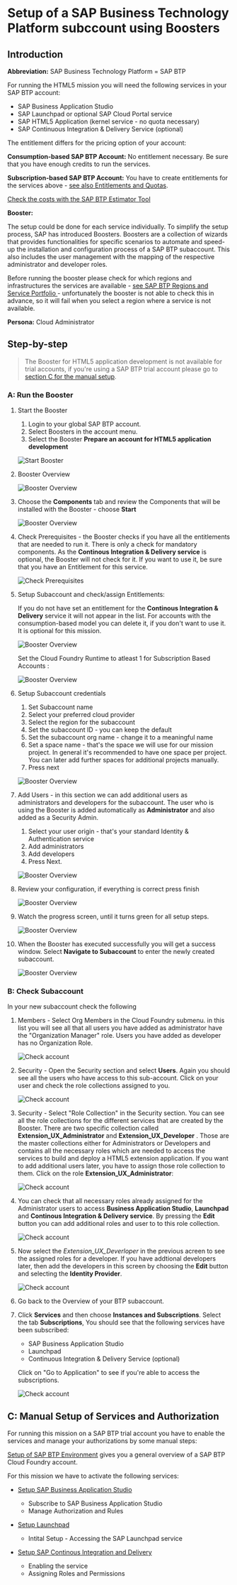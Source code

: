 # Setup of a SAP Business Technology Platform subccount using Boosters
## Introduction

**Abbreviation:** SAP Business Technology Platform = SAP BTP

For running the HTML5 mission you will need the following services in your SAP BTP account:

* SAP Business Application Studio
* SAP Launchpad or optional SAP Cloud Portal service  
* SAP HTML5 Application (kernel service - no quota necessary)
* SAP Continuous Integration & Delivery Service (optional)

The entitlement differs for the pricing option of your account:

**Consumption-based SAP BTP Account:** 
No entitlement necessary. Be sure that you have enough credits to run the services.

**Subscription-based SAP BTP Account:** 
You have to create entitlements for the services above - [see also Entitlements and Quotas](https://help.sap.com/viewer/df50977d8bfa4c9a8a063ddb37113c43/Cloud/en-US/38ecf59cdda64150a102cfaa62d5faab.html#loio363f0f68f9704830ac65c87a2562559b).


[Check the costs with the SAP BTP Estimator Tool](https://www.sap.com/products/cloud-platform/pricing/estimator-tool.html)


**Booster:**

The setup could be done for each service individually. To simplify the setup process, SAP has introduced Boosters. Boosters are a collection of wizards that provides functionalities for specific scenarios to automate and speed-up the installation and configuration process of a SAP BTP subaccount. This also includes the user management with the mapping of the respective administrator and developer roles.

Before running the booster please check for which regions and infrastructures the services are available - [see SAP BTP Regions and Service Portfolio ](https://help.sap.com/doc/aa1ccd10da6c4337aa737df2ead1855b/Cloud/en-US/3b642f68227b4b1398d2ce1a5351389a.html) - unfortunately the booster is not able to check this in advance, so it will fail when you select a region where a service is not available.



**Persona:** Cloud Administrator



## Step-by-step

> The Booster for HTML5 application development is not available for trial accounts, if you're using a SAP BTP trial account please go to [section C for the manual setup](#manualSetup).

### A: Run the Booster

1. Start the Booster
   1. Login to your global SAP BTP account.
   2. Select Boosters in the account menu.
   2. Select the Booster **Prepare an account for HTML5 application development**
   
   ![Start Booster](./images/booster1.png)


2.  Booster Overview
   
    ![Booster Overview](./images/booster2.png)

3.  Choose the **Components** tab and review the Components that will be installed with the Booster - choose **Start**
    
    ![Booster Overview](./images/booster33.png)
 
4.  Check Prerequisites - the Booster checks if you have all the entitlements that are needed to run it. There is only a check for mandatory components. As the **Continous Integration & Delivery service** is optional, the Booster will not check for it. If you want to use it, be sure that you have an Entitlement for this service.
   
    ![Check Prerequisites](./images/booster4.png)
 
5.  Setup Subaccount and check/assign Entitlements: 
    
    If you do not have set an entitlement for the **Continous Integration & Delivery** service it will not appear in the list. For accounts with the consumption-based model you can delete it, if you don't want to use it. It is optional for this mission.
    
    ![Booster Overview](./images/booster5a.png)
    
    Set the Cloud Foundry Runtime to atleast 1 for Subscription Based Accounts :
    
    ![Booster Overview](./images/cfquota.png)
   
6.  Setup Subaccount credentials 
    1.  Set Subaccount name
    2.  Select your preferred cloud provider
    3.  Select the region for the subaccount
    4.  Set the subaccount ID - you can keep the default
    5.  Set the subaccount org name - change it to a meaningful name
    6.  Set a space name - that's the space we will use for our mission project. In general it's recommended to have one space per project. You can later add further spaces for additional projects manually. 
    7.  Press next

    ![Booster Overview](./images/booster5b.png)



7.  Add Users - in this section we can add additional users as administrators and developers for the subaccount. The user who is using the Booster is added automatically as **Administrator** and also added as a Security Admin. 
    1. Select your user origin - that's your standard Identity & Authentication service  
    2. Add administrators
    3. Add developers
    4. Press Next.

    ![Booster Overview](./images/booster6.png)

8.  Review your configuration, if everything is correct press finish 
    
    ![Booster Overview](./images/booster7.png)
 

9.  Watch the progress screen, until it turns green for all setup steps.

    ![Booster Overview](./images/booster8.png)


10. When the Booster has executed successfully you will get a success window. Select **Navigate to Subaccount** to enter the newly created subaccount.

    ![Booster Overview](./images/booster9.png)



### B: Check Subaccount
In your new subaccount check the following

1. Members - Select Org Members in the Cloud Foundry submenu. in this list you will see all that all users you have added as administrator have the "Organization Manager" role. Users you have added as developer has no Organization Role.
   
     ![Check account](./images/check-booster1.png)

2. Security - Open the Security section and select **Users**. Again you should see all the users who have access to this sub-account. Click on your user and check the role collections assigned to you.  

     ![Check account](./images/check-booster4.png)

3. Security - Select "Role Collection" in the Security section. You can see all the role collections for the different services that are created by the Booster. There are two specific collection called **Extension_UX_Administrator** and **Extension_UX_Developer** . Those are the master collections either for Administrators or Developers and contains all the necessary roles which are needed to access the services to build and deploy a HTML5 extension application. If you want to add additional users later, you have to assign those role collection to them. Click on the role **Extension_UX_Administrator**: 
   
     ![Check account](./images/check-booster2.png)

4. You can check that all necessary roles already assigned for the Administrator users to access **Business Application Studio**, **Launchpad** and **Continous Integration & Delivery service**. By pressing the **Edit** button you can add additional roles and user to to this role collection. 

     ![Check account](./images/adminRole.png)
     
5. Now select the *Extension_UX_Deverloper* in the previous acreen to see the assigned roles for a developer. If you have addtional developers later, then add the developers in this screen by choosing the **Edit** button and selecting the **Identity Provider**.

     ![Check account](./images/developerRole.png)
     
6. Go back to the Overview of your BTP subaccount.

7. Click **Services** and then choose **Instances and Subscriptions**. Select the tab **Subscriptions**, You should see that the following services have been subscribed:

    * SAP Business Application Studio
    * Launchpad
    * Continuous Integration & Delivery Service (optional)
  
   Click on "Go to Application" to see if you're able to access the subscriptions.

     ![Check account](./images/openBizAppStudio.png)

## C: Manual Setup of Services and Authorization
<a id="manualSetup"></a>
For running this mission on a SAP BTP trial account you have to enable the services and manage your authorizations by some manual steps: 


[Setup of SAP BTP Environment](https://help.sap.com/viewer/368c481cd6954bdfa5d0435479fd4eaf/Cloud/en-US/302b47b11e1749c3aa9478f4123fc216.html) gives you a general overview of a SAP BTP Cloud Foundry account.

For this mission we have to activate the following services:
  
* [Setup SAP Business Application Studio](https://help.sap.com/viewer/9d1db9835307451daa8c930fbd9ab264/Cloud/en-US/6331319fd9ea4f0ea5331e21df329539.html)
  
    * Subscribe to SAP Business Application Studio
    * Manage Authorization and Rules
  

* [Setup Launchpad](https://help.sap.com/viewer/8c8e1958338140699bd4811b37b82ece/Cloud/en-US/fd79b232967545569d1ae4d8f691016b.html)

    * Intital Setup - Accessing the SAP Launchpad service

* [Setup SAP Continous Integration and Delivery](https://help.sap.com/viewer/99c72101f7ee40d0b2deb4df72ba1ad3/Cloud/en-US/719acaf61e4b4bf0a496483155c52570.html)
  
    * Enabling the service
    * Assigning Roles and Permissions






